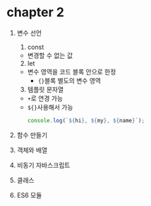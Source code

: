 # chapter 2
1. 변수 선언
    1. const
    + 변경할 수 없는 값

    2. let
    + 변수 영역을 코드 블록 안으로 한정
        + ```{}```블록 별도의 변수 영역

    3. 템플릿 문자열
    + ```+```로 연경 가능
    + `${}`사용해서 가능
        ```js
        console.log(`${hi}, ${my}, ${name}`);
        ```
2. 함수 만들기
3. 객체와 배열
4. 비동기 자바스크립트
6. 클래스
7. ES6 모듈

